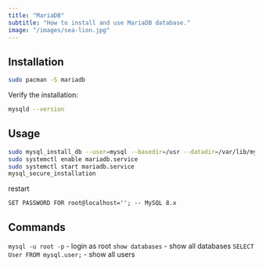 ```yaml
---
title: "MariaDB"
subtitle: "How to install and use MariaDB database."
image: "/images/sea-lion.jpg"
---
```



## Installation

```bash
sudo pacman -S mariadb
```

Verify the installation:

```bash
mysqld --version
```

## Usage

```bash
sudo mysql_install_db --user=mysql --basedir=/usr --datadir=/var/lib/mysql
sudo systemctl enable mariadb.service
sudo systemctl start mariadb.service
mysql_secure_installation
```

restart

```
SET PASSWORD FOR root@localhost=''; -- MySQL 8.x
```

## Commands

`mysql -u root -p` - login as root
`show databases` - show all databases
`SELECT User FROM mysql.user;` - show all users
